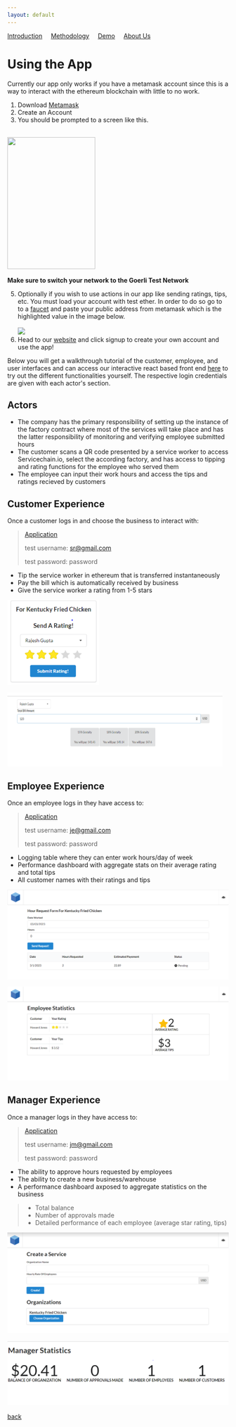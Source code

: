 ```yaml
---
layout: default
---
```


<a href="./index.html">Introduction</a>&nbsp;&nbsp;&nbsp;&nbsp;&nbsp;<a href="./methodology.html">Methodology</a>&nbsp;&nbsp;&nbsp;&nbsp;&nbsp;<a href="./demo.html">Demo</a>&nbsp;&nbsp;&nbsp;&nbsp;&nbsp;<a href="./about-us.html">About Us</a>

# Using the App

Currently our app only works if you have a metamask account since this is a way to interact with the ethereum blockchain with little to no work.
1. Download [Metamask](https://metamask.io/download/) 
2. Create an Account
3. You should be prompted to a screen like this.

<br><img src ="https://user-images.githubusercontent.com/80795080/225046985-9b79bf0b-86fd-4da8-9023-0908b620ea22.png" width ='200' height ='300'><br> 

**Make sure to switch your network to the Goerli Test Network**

5. Optionally if you wish to use actions in our app like sending ratings, tips, etc. You must load your account with test ether. In order to do so go to to a [faucet](https://goerlifaucet.com/) and paste your public address from metamask which is the highlighted value in the image below.
<br> <br><img src ="https://user-images.githubusercontent.com/80795080/225049758-e570310c-452a-4a9b-98ce-92e9aa570ba1.png"><br> 
6. Head to our [website](https://servicechain-io.vercel.app/) and click signup to create your own account and use the app! 

Below you will get a walkthrough tutorial of the customer, employee, and user interfaces and can access our interactive react based front end [here](https://servicechain-io.vercel.app/) to try out the different functionalities yourself. The respective login credentials are given with each actor's section. 

## Actors 
* The company has the primary responsibility of setting up the instance of the factory contract where most of the services will take place and has the latter responsibility of monitoring and verifying employee submitted hours 
* The customer scans a QR code presented by a service worker to access Servicechain.io, select the according factory, and has access to tipping and rating functions for the employee who served them
* The employee can input their work hours and access the tips and ratings recieved by customers 

## Customer Experience 
Once a customer logs in and choose the business to interact with: 
> [Application](https://servicechain-io.vercel.app/)
>
> test username: sr@gmail.com
> 
> test password: password 

* Tip the service worker in ethereum that is transferred instantaneously
* Pay the bill which is automatically received by business
* Give the service worker a rating from 1-5 stars

![Rating](send_rating.PNG)

![Tipping](send_tip.PNG)

## Employee Experience 
Once an employee logs in they have access to: 
> [Application](https://servicechain-io.vercel.app/)
>
> test username: je@gmail.com
> 
> test password: password 

* Logging table where they can enter work hours/day of week
* Performance dashboard with aggregate stats on their average rating and total tips
* All customer names with their ratings and tips 

![Hours](hr_req.png)

![Stats](emp_stats.png)

## Manager Experience 
Once a manager logs in they have access to: 
> [Application](https://servicechain-io.vercel.app/)
>
> test username: jm@gmail.com
> 
> test password: password 

* The ability to approve hours requested by employees 
* The ability to create a new business/warehouse 
* A performance dashboard axposed to aggregate statistics on the business
> * Total balance
> * Number of approvals made
> * Detailed performance of each employee (average star rating, tips)

![Service](create_service.PNG)

![Stats](mger_stats.PNG)


[back](./)




